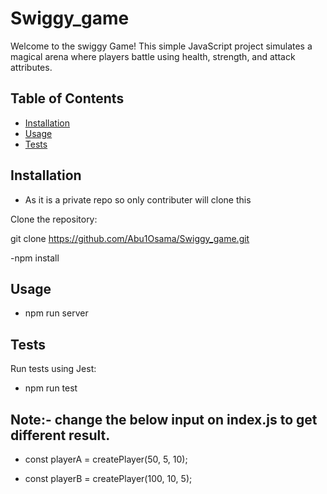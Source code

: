 # Swiggy_game

Welcome to the swiggy Game! This simple JavaScript project simulates a magical arena where players battle using health, strength, and attack attributes.

## Table of Contents

- [Installation](#installation)
- [Usage](#usage)
- [Tests](#tests)

## Installation

- As it is a private repo so only contributer will clone this

Clone the repository:

git clone https://github.com/Abu1Osama/Swiggy_game.git

-npm install

## Usage

- npm run server

## Tests

Run tests using Jest:

- npm run test

## Note:- change the below input on index.js to get different result.

 - const playerA = createPlayer(50, 5, 10);

 - const playerB = createPlayer(100, 10, 5);
